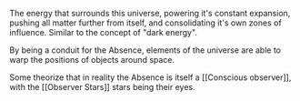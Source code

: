 The energy that surrounds this universe, powering it's constant expansion, pushing all matter further from itself, and consolidating it's own zones of influence. Similar to the concept of "dark energy".

By being a conduit for the Absence, elements of the universe are able to warp the positions of objects around space.

Some theorize that in reality the Absence is itself a [[Conscious observer]], with the [[Observer Stars]] stars being their eyes.